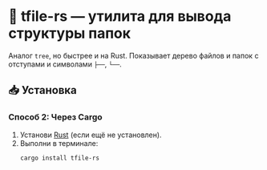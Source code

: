 # 🌳 tfile-rs — утилита для вывода структуры папок  

Аналог `tree`, но быстрее и на Rust. Показывает дерево файлов и папок с отступами и символами `├──`, `└──`.  

## 📥 Установка  


### **Способ 2: Через Cargo**  
1. Установи [Rust](https://rustup.rs/) (если ещё не установлен).  
2. Выполни в терминале:  
   ```sh
   cargo install tfile-rs
